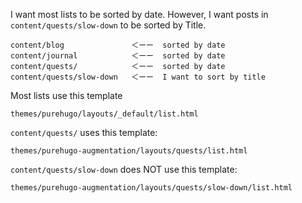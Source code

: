 I want most lists to be sorted by date.  However, I want posts in `content/quests/slow-down` to be sorted by Title.

    content/blog               ＜ーー  sorted by date
    content/journal            ＜ーー  sorted by date
    content/quests/            ＜ーー  sorted by date
    content/quests/slow-down   ＜ーー  I want to sort by title

Most lists use this template

    themes/purehugo/layouts/_default/list.html

`content/quests/` uses this template:

    themes/purehugo-augmentation/layouts/quests/list.html

`content/quests/slow-down` does NOT use this template:

    themes/purehugo-augmentation/layouts/quests/slow-down/list.html

